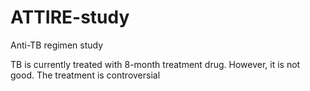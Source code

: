 # ATTIRE-study
Anti-TB regimen study

TB is currently treated with 8-month treatment drug. However, it is not good.
The treatment is controversial
